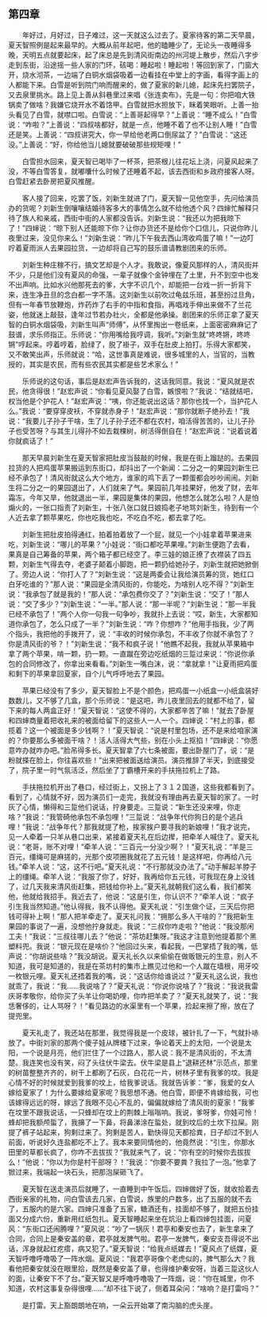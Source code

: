   

## 第四章

　　年好过，月好过，日子难过，这一天就这么过去了。夏家待客的第二天早晨，夏天智照例是起来最早的。大概从前年起吧，他的瞌睡少了，无论头一夜睡得多晚，天明五点就要起床，起了床总是先到清风街南边的州河堤上散步，然后八字步走到东街，沿途摇一些人家的门环，硋喝：睡起啦！睡起啦！等回到家了，门窗大开，烧水沏茶，一边端了白铜水烟袋吸着一边看挂在中堂上的字画，看得字画上的人都能下来。白雪是听到院门响而醒来的，做了夏家的新儿媳，起床先扫罢院子，又去泉里挑水。路上见上善从斜巷里过来唱《张连卖布》，先是一句：你把咱大铁锅卖了做啥？我嫌它烧开水不着饹甲。白雪就把水担放下，眯着笑眼听。上善一抬头看见了白雪，就噤口啦。白雪说：“上善哥起得早？”上善说：“睡不成么！”白雪说：“咋啦？”上善说：“四叔啥都好，就是一点，他睡不着了也不让别人睡！”白雪还是笑。上善说：“四叔讲究大，你一早给他老两口倒尿盆了？”白雪说：“这还没。”上善说：“好，你给他当儿媳就要破破那些规矩哩！”

　　白雪担水回来，夏天智已喝毕了一杯茶，把茶根儿往花坛上浇，问夏风起来了没，不等白雪答复，就嘟囔什么时候了还睡着不起，该去西街和乡政府接客人呀。白雪赶紧去卧房把夏风推醒。

　　客人接了回来，吃罢了饭，刘新生就进了门，夏天智一见他空手，先问给演员办的货呢？刘新生倒嚷嚷结婚待客多大的事情怎么就不给他透个风？四婶忙解释只待了族人和亲戚，西街中街的人家都没告诉。刘新生说：“我还以为把我晾下了！”四婶说：“晾下别人还能晾下你？让你办货还不是给你个口信儿，只说你昨儿夜里过来，没见你来么！”刘新生说：“昨儿下午我去西山湾收鸡蛋了嘛！”一边叮咛着夏雨派人去果园拉货，一边却将自己写的鼓乐谱请教剧团来的乐师。

　　刘新生种庄稼不行，搞文艺却是个人才。我敢说，像夏风那样的人，清风街并不少，只是他们没有夏风的命强，一辈子就像个金钟埋在了土里，升不到空中也发不出声响。比如水兴他那死去的爹，大字不识几个，却能把一台戏一折一折背下来，连生净丑旦的念白都一字不落。这刘新生以前吹过龟兹乐班，甚至扮过旦角，但有一年春节放鞭炮，炸药炸了右手的中指和食指，再唱戏手伸出来做不了兰花姿，他就迷上敲鼓，逢年过节若办社火，全都是他承操。剧团来的乐师正拿了夏天智的白铜水烟袋吸，刘新生叫声“师傅”，从怀里掏出一卷纸来，上面密密麻麻记了鼓谱，求乐师指正。乐师说：“你用嘴给我哼调，我听。”刘新生就“咚咚锵，咚咚锵”哼起来。哼着哼着，脸绿了，脱了褂子，双手在肚皮上拍打。乐得大家都笑，又不敢笑出声，乐师就说：“哈，这世事真是难说，很多城里的人，当官的，当教授的，其实是农民，而有些农民其实都是些艺术家么！”

　　乐师说的这句话，事后是赵宏声告诉我的，这话我同意。我说：“夏风就是农民，他贪得很！”赵宏声说：“你看见夏风娶了白雪，嫉恨啦？”我说：“结就结吧，权当他是个护花人！”赵宏声说：“咦，你还能说出这话？那你也找一个，当护花人么。”我说：“要穿穿皮袄，不穿就赤身子！”赵宏声说：“那你就断子绝孙去！”我说：“我要儿子孙子干啥，生了儿子孙子还不都在农村，咱活得苦苦的，让儿子孙子也受苦呀？与其生儿得孙不如去栽棵树，树活得倒自在！”赵宏声说：“说着说着你就疯话了！”

　　那天早晨刘新生在夏天智家把肚皮当鼓敲的时候，我是在街上蹓跶的。去果园拉货的人把鸡蛋苹果搬运到东街口，却抖出了一个新闻：二分之一的果园刘新生已经不承包了！清风街就这么大个地方，谁家的鸡下丢了一颗蛋都会吵吵闹闹。刘新生将二分之一的果园退出了，人们就来了气。果园前几年挂果好，他发了财，去年霜冻，今年又旱，他就退出一半，果园是集体的果园，他想怎么就怎么啦？人是怕煽火的，一张口指责了刘新生，十张八张口就日娘捣老子地骂刘新生，待到有一个人近去拿了颗苹果吃，你也吃我也吃，不吃白不吃，都去拿了吃。

　　刘新生把肚皮拍得通红，拍着拍着放了一个屁，就见一个小娃拿着苹果进来吃，刘新生说：“哪儿的苹果？”小娃说：“街口都吃苹果哩。”刘新生便跑了去看，果真是自己筹备的苹果，两个箱子都已经空了。李三娃的娘正撩了衣襟装了四五颗，刘新生气得去夺，老婆子颠着小脚跑，把一颗扔给她孙子，刘新生就把她掀倒了。旁边人说：“你打人了？”刘新生说：“这是两委会让我给演员筹的货，她红口白牙吃谁的？”那人说：“果园是全清风街的，你能吃，为啥别人吃不得？”刘新生说：“我承包了就是我的！”那人说：“承包费你交了？”刘新生说：“交了！”那人说：“交了多少？”刘新生说：“一半。”那人说：“那一半呢？”刘新生说：“那一半我已经不承包了！”两个人你一句我一句争吵，我就扑上去说：“哎，新生，大家都知道你承包了，怎么只成了一半？”刘新生说：“咋？你想咋？”他用手指我，少了两个指头，我把他的手拨开了，说：“丰收的时候你承包，不丰收了你就不承包了？你是清风街的爷？！”刘新生说：“我不和疯子说！”他瞧不起我，我就从苹果箱中拿了两个苹果，啃一颗，扔一颗。一直蹴在旁边吃纸烟的三踅过来说：“你说你承包的合同修改了，你拿出来看看。”刘新生一嘴白沫，说：“拿就拿！”让夏雨把鸡蛋和剩下的苹果拿回夏家，自个儿气呼呼地去了果园。

　　苹果已经没有了多少，夏天智脸上不是个颜色，把鸡蛋一小纸盒一小纸盒装好数数儿，又不够了几盒，那个乐师说：“是这吧，昨儿夜里回去的就都不给了，留下来的每人两盒正好！”夏天智说：“这使不得的，大家都辛苦了嘛！”就去了卧屋和四婶商量着把收礼来的被面给留下的这些人一人一个。四婶说：“村上的事，都揽着？这一个被面是多少钱啊？！”夏天智说：“说是村里包场，还不是来给咱家演的？你要那么多被面干啥？！活人活得大气些，别在小头上抠掐！”四婶说：“你愿意咋办就咋办吧。”脸吊得多长。夏天智拿了六七条被面，要出卧屋门了，说：“是粉就搽在脸上，你往喜欢些！”出来把被面送给演员。演员推辞了半天，到底接受了，院子里一时气氛活泛，然后坐了丁霸槽开来的手扶拖拉机上了路。

　　手扶拖拉机开出了巷口，经过街上，又拐上了３１２国道，这些我都看到了。看到了，心情就不好，因为演员们一走完，我就没有理由再去夏天智的家了。一时灰了心情，懒得和三踅他们说话，拧身要走。三踅说：“新生还没来哩，你走啥？”我说：“我管碕他承包不承包哩！”三踅说：“战争年代你狗日的是个逃兵哩！”我说：“战争年代？那我就提了枪，挨家挨户要寻我的新娘哩！”我才说完，见一人牵着一只羊从巷口出来，紧接着夏天礼在后边撵，把牵羊人喊住了。夏天礼说：“老哥，账不对哩！”牵羊人说：“三百元一分没少啊？！”夏天礼说：“羊是三百元，缰绳可是麻搓的，光那个皮项圈我就花了五元钱！是这样吧，你再给八元钱。”牵羊人说：“这，这不行吧。”夏天礼说：“不行那就没办法了。”动手解起羊脖子上的缰绳。牵羊人说：“我服了你了，好好，我再给你五元钱，可我现在身上没钱了，过几天我来清风街赶集，把钱给你补上。”夏天礼就朝我们这么看，我们都笑他，他就给我招手。我近去了，他说：“这是引生，你认识不？”牵羊人说：“疯子引生我当然知道。”他认得我，我不认得他。夏天礼说：“引生做个证，三天后你把钱可得补上啊！”那人把羊牵走了。夏天礼问我：“拥那么多人干啥的？”我把新生果园的事说了一遍，没想他拧身就走。我说：“三叔你咋走啦？”他说：“我没那闲工夫！”我说：“三叔往哪儿去？”他说：“茶坊赶集呀。”我这才注意到他提着那个黑塑料兜。我说：“银元现在是啥价？”他回过头来，看起我，一巴掌捂了我的嘴，低声说：“你胡说些啥？”我没胡说。夏天礼长久以来偷偷在做贩银元的生意，别人不知道，我可是知道的，我是在茶坊村的集市上瞧见过他和一个人蹴在墙根，用牙咬一枚银元哩。夏天礼还捂着我的嘴，说：“这话你给谁说过？”夏天礼这么说，我也就乖了，我说：“我……我说啥了？”夏天礼说：“你说你说啥了？”我说：“我说我雷庆哥孝敬你，给你买了头羊让你喝奶哩，你咋把羊卖了？”夏天礼就笑了，说：“我恁奢侈的，让人骂呀？！”看见路边的水渠里有一个苹果，捡起来擦了擦，放在了提兜里。

　　夏天礼走了，我还站在那里，我觉得我是一个皮球，被针扎了一下，气就扑哧放了。中街刘家的那两个傻子娃从牌楼下过来，争论着天上的太阳，一个说是太阳，一个说是月亮，他们拦住了一个过路人，那人说：我不是清风街的，不太清楚。我连笑也没有笑，闷了头往伏牛梁去。伏牛梁是县上“退耕还林”示范点，那里的树苗整整齐齐的，树干上都刷了石灰，白花花一片，树林子里有我爹的坟。我是心情不好的时候就爱到我爹的坟上，给我爹说话。我就告诉爹：“爹，我爱的女人嫁给夏家了！为什么要嫁给夏家呢？我思想不通。他白雪，即便不肯嫁给我，可也该嫁得远远的呀，嫁远了我眼不见心不乱的，偏偏就嫁给了清风街的夏家！”我爹在坟里不跟我说话，一只蜂却在坟上的荆棘上嗡嗡响。我说，爹呀爹，你娃可怜！蜂却把我额颅蜇了，我擤了一下鼻，将鼻涕涂在蜇处，就到坟后的土坎下拉屎。刚提了裤子站起来，狗剩过来了。狗剩是苦人，勤快得见天都拾粪，日子却过不到人前面，听说好久连盐都吃不上了。我本来要同情他的，他竟然说：“引生，你那水田里的草都长疯了，你咋不去拔拔？”我就来气了，说：“你有空的时候你去拔拔么！”他说：“你以为你是村干部呀？！”我说：“你要不要粪？我拉了一泡。”他拿了锨过来，我端起一块石头，把那泡屎砸飞了。

　　夏天智在送走演员后就睡了，一直睡到中午饭后。四婶做好了饭，就收拾着去西街亲家的礼物，问白雪该去几家，白雪说，族里的户数多，出了五服的就不去了，五服内的是六家。四婶只准备了五家，糖酒还有，挂面却不够了，就把五份挂面又分成六份，重新用红纸包扎。夏天智睡起来坐在炕沿上看四婶包挂面，问夏风：“东街口还闹腾哩？”夏风说：“吵了一锅灰！君亭和秦安也去了，新生拿来了合同，合同上是秦安盖的章，君亭就发脾气啦。君亭一发脾气，秦安支吾得说不出话，浑身就起红疙瘩，病又犯了。”夏天智说：“给我点纸媒去！”夏风点了纸媒，夏天智呼噜呼噜吸了一阵水烟。夏风说：“我君亭哥像个老虎似的，脾气那么大？我看他把秦安就没在眼里拾，既然是秦安盖了章，也得维护秦安呀，当着三踅这伙人的面，让秦安下不了台。”夏天智又是呼噜呼噜吸了一阵烟，说：“你在城里，你不知道，农村这事复杂得很哩……”却不往下说了，侧着耳朵问：“啥响？是打雷吗？”

　　是打雷。天上豁朗朗地在响，一朵云开始罩了南沟脑的虎头崖。